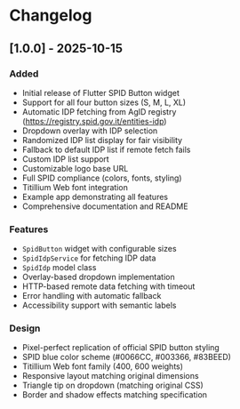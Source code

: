 # Changelog

## [1.0.0] - 2025-10-15

### Added
- Initial release of Flutter SPID Button widget
- Support for all four button sizes (S, M, L, XL)
- Automatic IDP fetching from AgID registry (https://registry.spid.gov.it/entities-idp)
- Dropdown overlay with IDP selection
- Randomized IDP list display for fair visibility
- Fallback to default IDP list if remote fetch fails
- Custom IDP list support
- Customizable logo base URL
- Full SPID compliance (colors, fonts, styling)
- Titillium Web font integration
- Example app demonstrating all features
- Comprehensive documentation and README

### Features
- `SpidButton` widget with configurable sizes
- `SpidIdpService` for fetching IDP data
- `SpidIdp` model class
- Overlay-based dropdown implementation
- HTTP-based remote data fetching with timeout
- Error handling with automatic fallback
- Accessibility support with semantic labels

### Design
- Pixel-perfect replication of official SPID button styling
- SPID blue color scheme (#0066CC, #003366, #83BEED)
- Titillium Web font family (400, 600 weights)
- Responsive layout matching original dimensions
- Triangle tip on dropdown (matching original CSS)
- Border and shadow effects matching specification
